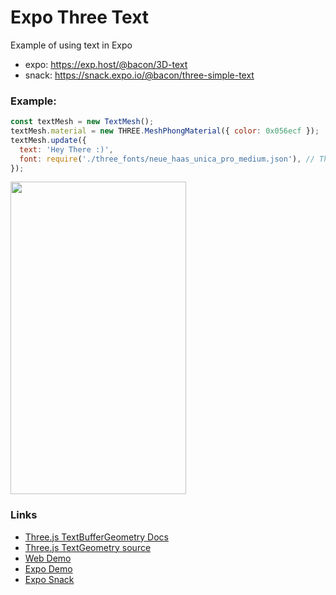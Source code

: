 # Expo Three Text

Example of using text in Expo

* expo: https://exp.host/@bacon/3D-text
* snack: https://snack.expo.io/@bacon/three-simple-text

### Example:

```js
const textMesh = new TextMesh();
textMesh.material = new THREE.MeshPhongMaterial({ color: 0x056ecf });
textMesh.update({
  text: 'Hey There :)',
  font: require('./three_fonts/neue_haas_unica_pro_medium.json'), // This accepts json, THREE.Font, or a uri to remote THREE.Font json
});
```

<img src="./demo.gif" width="281" height="500" />

### Links

* [Three.js TextBufferGeometry Docs](https://threejs.org/docs/#api/geometries/TextBufferGeometry)
* [Three.js TextGeometry source](https://github.com/mrdoob/three.js/blob/master/src/geometries/TextGeometry.js)
* [Web Demo](https://threejs.org/examples/webgl_loader_ttf.html)
* [Expo Demo](https://exp.host/@bacon/3D-text)
* [Expo Snack](https://snack.expo.io/@bacon/three-simple-text)

